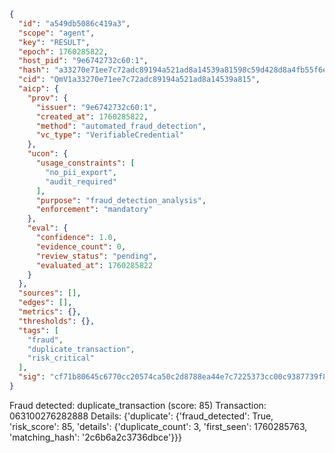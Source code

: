 ```json
{
  "id": "a549db5086c419a3",
  "scope": "agent",
  "key": "RESULT",
  "epoch": 1760285822,
  "host_pid": "9e6742732c60:1",
  "hash": "a33270e71ee7c72adc89194a521ad8a14539a81598c59d428d8a4fb55f6e883f",
  "cid": "QmV1a33270e71ee7c72adc89194a521ad8a14539a815",
  "aicp": {
    "prov": {
      "issuer": "9e6742732c60:1",
      "created_at": 1760285822,
      "method": "automated_fraud_detection",
      "vc_type": "VerifiableCredential"
    },
    "ucon": {
      "usage_constraints": [
        "no_pii_export",
        "audit_required"
      ],
      "purpose": "fraud_detection_analysis",
      "enforcement": "mandatory"
    },
    "eval": {
      "confidence": 1.0,
      "evidence_count": 0,
      "review_status": "pending",
      "evaluated_at": 1760285822
    }
  },
  "sources": [],
  "edges": [],
  "metrics": {},
  "thresholds": {},
  "tags": [
    "fraud",
    "duplicate_transaction",
    "risk_critical"
  ],
  "sig": "cf71b80645c6770cc20574ca50c2d8788ea44e7c7225373cc00c9387739f89d1"
}
```

Fraud detected: duplicate_transaction (score: 85)
Transaction: 063100276282888
Details: {'duplicate': {'fraud_detected': True, 'risk_score': 85, 'details': {'duplicate_count': 3, 'first_seen': 1760285763, 'matching_hash': '2c6b6a2c3736dbce'}}}